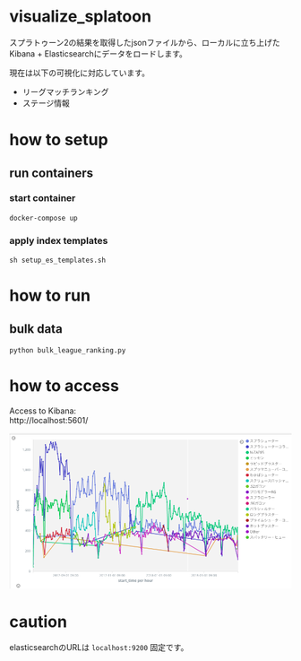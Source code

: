 visualize_splatoon
====

スプラトゥーン2の結果を取得したjsonファイルから、ローカルに立ち上げたKibana + Elasticsearchにデータをロードします。

現在は以下の可視化に対応しています。  

* リーグマッチランキング
* ステージ情報

# how to setup

## run containers

### start container

```
docker-compose up
```

### apply index templates

```
sh setup_es_templates.sh
```

# how to run

## bulk data

```
python bulk_league_ranking.py
```

# how to access

Access to Kibana:  
http://localhost:5601/

![splatoon](./splatoon_stats.png)

# caution

elasticsearchのURLは `localhost:9200` 固定です。


